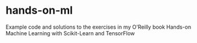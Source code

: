 # hands-on-ml
 Example code and solutions to the exercises in my O'Reilly book Hands-on Machine Learning with Scikit-Learn and TensorFlow
